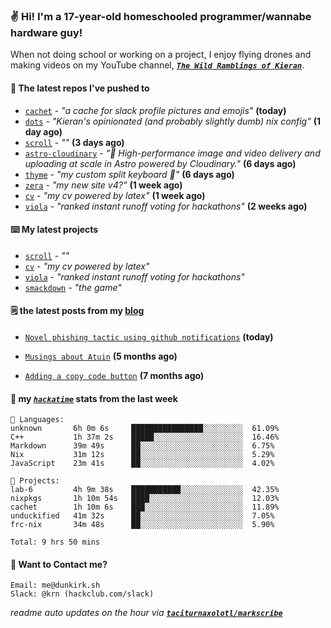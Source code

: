 ### ✌️ Hi! I'm a 17-year-old homeschooled programmer/wannabe hardware guy!

When not doing school or working on a project, I enjoy flying drones and making videos on my YouTube channel, [**_`The Wild Ramblings of Kieran`_**](https://youtube.com/@kieran.rambles).

#### 👷 The latest repos I've pushed to

- [`cachet`](https://github.com/taciturnaxolotl/cachet) - _"a cache for slack profile pictures and emojis"_ **(today)**
- [`dots`](https://github.com/taciturnaxolotl/dots) - _"Kieran's opinionated (and probably slightly dumb) nix config"_ **(1 day ago)**
- [`scroll`](https://github.com/taciturnaxolotl/scroll) - _""_ **(3 days ago)**
- [`astro-cloudinary`](https://github.com/cloudinary-community/astro-cloudinary) - _"🚀 High-performance image and video delivery and uploading at scale in Astro powered by Cloudinary."_ **(6 days ago)**
- [`thyme`](https://github.com/taciturnaxolotl/thyme) - _"my custom split keyboard 🫶"_ **(6 days ago)**
- [`zera`](https://github.com/taciturnaxolotl/zera) - _"my new site v4?"_ **(1 week ago)**
- [`cv`](https://github.com/taciturnaxolotl/cv) - _"my cv powered by latex"_ **(1 week ago)**
- [`viola`](https://github.com/taciturnaxolotl/viola) - _"ranked instant runoff voting for hackathons"_ **(2 weeks ago)**

#### ⌨️ My latest projects

- [`scroll`](https://github.com/taciturnaxolotl/scroll) - _""_
- [`cv`](https://github.com/taciturnaxolotl/cv) - _"my cv powered by latex"_
- [`viola`](https://github.com/taciturnaxolotl/viola) - _"ranked instant runoff voting for hackathons"_
- [`smackdown`](https://github.com/taciturnaxolotl/smackdown) - _"the game"_

#### 🗒️ the latest posts from my [blog](https://dunkirk.sh)

- [`Novel phishing tactic using github notifications`](https://dunkirk.sh/blog/github-phishing/) **(today)**

- [`Musings about Atuin`](https://dunkirk.sh/blog/atuin/) **(5 months ago)**

- [`Adding a copy code button`](https://dunkirk.sh/blog/adding-a-copy-button/) **(7 months ago)**



#### 📡 my [_`hackatime`_](https://waka.hackclub.com) stats from the last week

```text
💾 Languages:
unknown       6h 0m 6s     ████████████████░░░░░░░░░  61.09%
C++           1h 37m 2s    █████░░░░░░░░░░░░░░░░░░░░  16.46%
Markdown      39m 49s      ██░░░░░░░░░░░░░░░░░░░░░░░  6.75%
Nix           31m 12s      ██░░░░░░░░░░░░░░░░░░░░░░░  5.29%
JavaScript    23m 41s      ██░░░░░░░░░░░░░░░░░░░░░░░  4.02%

💼 Projects:
lab-6         4h 9m 38s    ███████████░░░░░░░░░░░░░░  42.35%
nixpkgs       1h 10m 54s   ████░░░░░░░░░░░░░░░░░░░░░  12.03%
cachet        1h 10m 6s    ███░░░░░░░░░░░░░░░░░░░░░░  11.89%
unduckified   41m 32s      ██░░░░░░░░░░░░░░░░░░░░░░░  7.05%
frc-nix       34m 48s      ██░░░░░░░░░░░░░░░░░░░░░░░  5.90%

Total: 9 hrs 50 mins
```

#### 📮 Want to Contact me?

```text
Email: me@dunkirk.sh
Slack: @krn (hackclub.com/slack)
```

_readme auto updates on the hour via [**`taciturnaxolotl/markscribe`**](https://github.com/taciturnaxolotl/markscribe)_
